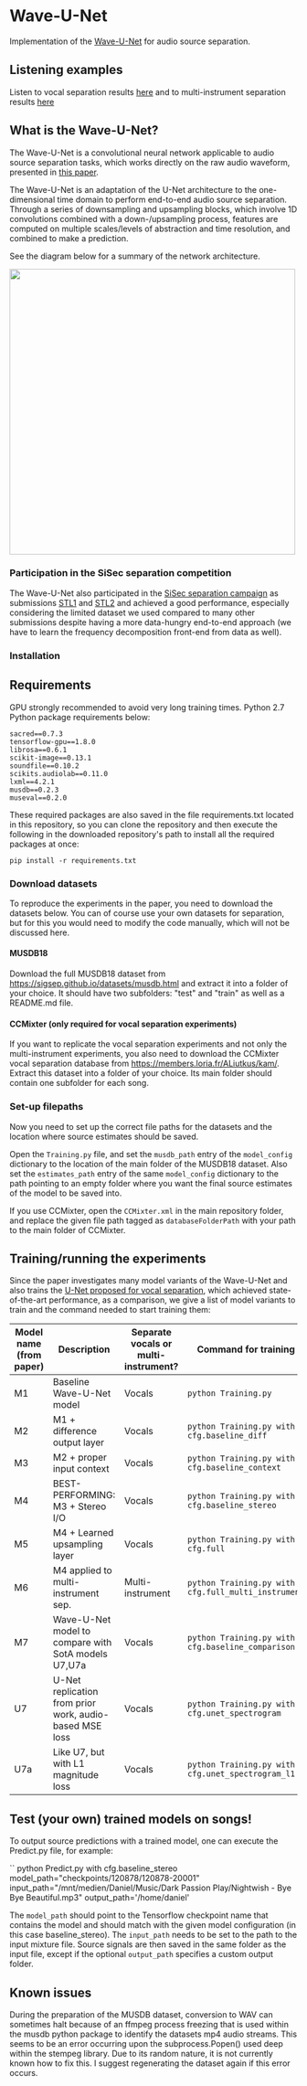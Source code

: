 # Wave-U-Net
Implementation of the [Wave-U-Net](https://arxiv.org/abs/1806.03185) for audio source separation.

## Listening examples

Listen to vocal separation results [here](https://sisec18.unmix.app/#/unmix/Side%20Effects%20Project%20-%20Sing%20With%20Me/STL1) and to multi-instrument separation results [here](https://sisec18.unmix.app/#/unmix/Side%20Effects%20Project%20-%20Sing%20With%20Me/STL2)

## What is the Wave-U-Net?
The Wave-U-Net is a convolutional neural network applicable to audio source separation tasks, which works directly on the raw audio waveform, presented in [this paper](https://arxiv.org/abs/1806.03185).

The Wave-U-Net is an adaptation of the U-Net architecture to the one-dimensional time domain to perform end-to-end audio source separation. Through a series of downsampling and upsampling blocks, which involve 1D convolutions combined with a down-/upsampling process, features are computed on multiple scales/levels of abstraction and time resolution, and combined to make a prediction.

See the diagram below for a summary of the network architecture.

<img src="./waveunet.png" width="500">

### Participation in the SiSec separation competition

The Wave-U-Net also participated in the [SiSec separation campaign](https://sisec.inria.fr/) as submissions [STL1](https://github.com/sigsep/sigsep-mus-2018/blob/master/submissions/STL1/description.md) and [STL2](https://github.com/sigsep/sigsep-mus-2018/blob/master/submissions/STL2/description.md) and achieved a good performance, especially considering the limited dataset we used compared to many other submissions despite having a more data-hungry end-to-end approach (we have to learn the frequency decomposition front-end from data as well).

### Installation

## Requirements

GPU strongly recommended to avoid very long training times.
Python 2.7
Python package requirements below:

```
sacred==0.7.3
tensorflow-gpu==1.8.0
librosa==0.6.1
scikit-image==0.13.1
soundfile==0.10.2
scikits.audiolab==0.11.0
lxml==4.2.1
musdb==0.2.3
museval==0.2.0
```

These required packages are also saved in the file requirements.txt located in this repository, so you can clone the repository and then execute the following in the downloaded repository's path to install all the required packages at once:

``pip install -r requirements.txt``

### Download datasets

To reproduce the experiments in the paper, you need to download the datasets below. You can of course use your own datasets for separation, but for this you would need to modify the code manually, which will not be discussed here.

#### MUSDB18

Download the full MUSDB18 dataset from https://sigsep.github.io/datasets/musdb.html and extract it into a folder of your choice. It should have two subfolders: "test" and "train" as well as a README.md file.

#### CCMixter (only required for vocal separation experiments)

If you want to replicate the vocal separation experiments and not only the multi-instrument experiments, you also need to download the CCMixter vocal separation database from https://members.loria.fr/ALiutkus/kam/. Extract this dataset into a folder of your choice. Its main folder should contain one subfolder for each song.

### Set-up filepaths

Now you need to set up the correct file paths for the datasets and the location where source estimates should be saved.

Open the ``Training.py`` file, and set the ``musdb_path`` entry of the ``model_config`` dictionary to the location of the main folder of the MUSDB18 dataset.
Also set the ``estimates_path`` entry of the same ``model_config`` dictionary to the path pointing to an empty folder where you want the final source estimates of the model to be saved into.

If you use CCMixter, open the ``CCMixter.xml`` in the main repository folder, and replace the given file path tagged as ``databaseFolderPath`` with your path to the main folder of CCMixter.

## Training/running the experiments

Since the paper investigates many model variants of the Wave-U-Net and also trains the [U-Net proposed for vocal separation](https://ismir2017.smcnus.org/wp-content/uploads/2017/10/171_Paper.pdf), which achieved state-of-the-art performance, as a comparison, we give a list of model variants to train and the command needed to start training them:

| Model name (from paper) | Description                                             | Separate vocals or multi-instrument? | Command for training                          |
|-------------------------|---------------------------------------------------------|--------------------------------------|-----------------------------------------------|
| M1                      | Baseline Wave-U-Net model                               | Vocals                               | ``python Training.py``                            |
| M2                      | M1 + difference output layer                            | Vocals                               | ``python Training.py with cfg.baseline_diff``         |
| M3                      | M2 + proper input context                               | Vocals                               | ``python Training.py with cfg.baseline_context``      |
| M4                      | BEST-PERFORMING: M3 + Stereo I/O                        | Vocals                               | ``python Training.py with cfg.baseline_stereo``       |
| M5                      | M4 + Learned upsampling layer                           | Vocals                               | ``python Training.py with cfg.full``                  |
| M6                      | M4 applied to multi-instrument sep.                     | Multi-instrument                     | ``python Training.py with cfg.full_multi_instrument`` |
| M7                      | Wave-U-Net model to compare with SotA models U7,U7a     | Vocals                               | ``python Training.py with cfg.baseline_comparison``   |
| U7                      | U-Net replication from prior work, audio-based MSE loss | Vocals                               | ``python Training.py with cfg.unet_spectrogram``      |
| U7a                     | Like U7, but with L1 magnitude loss                     | Vocals                               | ``python Training.py with cfg.unet_spectrogram_l1``   |

## Test (your own) trained models on songs!

To output source predictions with a trained model, one can execute the Predict.py file, for example:

`` python Predict.py with cfg.baseline_stereo model_path="checkpoints/120878/120878-20001" input_path="/mnt/medien/Daniel/Music/Dark Passion Play/Nightwish - Bye Bye Beautiful.mp3" output_path='/home/daniel'

The ``model_path`` should point to the Tensorflow checkpoint name that contains the model and should match with the given model configuration (in this case baseline_stereo).
The ``input_path`` needs to be set to the path to the input mixture file. Source signals are then saved in the same folder as the input file, except if the optional ``output_path`` specifies a custom output folder.

## Known issues

During the preparation of the MUSDB dataset, conversion to WAV can sometimes halt because of an ffmpeg process freezing that is used within the musdb python package to identify the datasets mp4 audio streams. This seems to be an error occurring upon the subprocess.Popen() used deep within the stempeg library. Due to its random nature, it is not currently known how to fix this. I suggest regenerating the dataset again if this error occurs.
